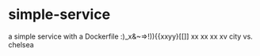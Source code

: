 # simple-service

a simple service with a Dockerfile :)_x&~=>!)){{xxyy}[[]]
xx
xx
xx
xv
city vs. chelsea
